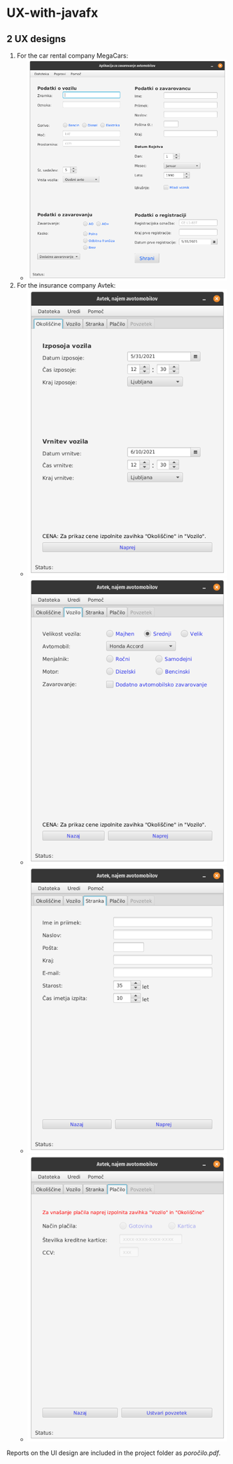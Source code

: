 # UX-with-javafx

## 2 UX designs

1. For the car rental company MegaCars:
   - ![Screenshot from 2021-05-31 17-15-12](https://raw.githubusercontent.com/gapizaver/UX-with-javafx/master/screenshots/Screenshot%20from%202021-05-31%2017-15-12.png)
2. For the insurance company Avtek:
   - ![Screenshot from 2021-05-31 17-16-21](https://raw.githubusercontent.com/gapizaver/UX-with-javafx/master/screenshots/Screenshot%20from%202021-05-31%2017-16-21.png)
   - ![Screenshot from 2021-05-31 17-16-53](https://raw.githubusercontent.com/gapizaver/UX-with-javafx/master/screenshots/Screenshot%20from%202021-05-31%2017-16-53.png)
   - ![Screenshot from 2021-05-31 17-17-07](https://raw.githubusercontent.com/gapizaver/UX-with-javafx/master/screenshots/Screenshot%20from%202021-05-31%2017-17-07.png)
   - ![Screenshot from 2021-05-31 17-17-21](https://raw.githubusercontent.com/gapizaver/UX-with-javafx/master/screenshots/Screenshot%20from%202021-05-31%2017-17-21.png)

Reports on the UI design are included in the project folder as *poročilo.pdf*.

